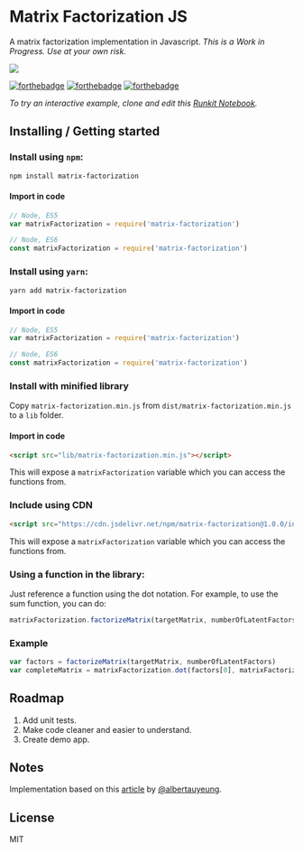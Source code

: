 # Matrix Factorization JS
A matrix factorization implementation in Javascript.
*This is a Work in Progress. Use at your own risk.*

[![](https://data.jsdelivr.com/v1/package/npm/matrix-factorization/badge)](https://www.jsdelivr.com/package/npm/matrix-factorization)

[![forthebadge](http://forthebadge.com/images/badges/uses-js.svg)](http://forthebadge.com)
[![forthebadge](http://forthebadge.com/images/badges/fuck-it-ship-it.svg)](http://forthebadge.com)
[![forthebadge](http://forthebadge.com/images/badges/gluten-free.svg)](http://forthebadge.com)

*To try an interactive example, clone and edit this [Runkit Notebook](https://runkit.com/johnpaulada/matrix-factorization-js-usage-example).*

## Installing / Getting started

### Install using `npm`:
```bash
npm install matrix-factorization
```

#### Import in code
```javascript
// Node, ES5
var matrixFactorization = require('matrix-factorization')

// Node, ES6
const matrixFactorization = require('matrix-factorization')
```

### Install using `yarn`:
```bash
yarn add matrix-factorization
```

#### Import in code
```javascript
// Node, ES5
var matrixFactorization = require('matrix-factorization')

// Node, ES6
const matrixFactorization = require('matrix-factorization')
```

### Install with minified library
Copy `matrix-factorization.min.js` from `dist/matrix-factorization.min.js` to a `lib` folder.

#### Import in code
```html
<script src="lib/matrix-factorization.min.js"></script>
```
This will expose a `matrixFactorization` variable which you can access the functions from.

### Include using CDN
```html
<script src="https://cdn.jsdelivr.net/npm/matrix-factorization@1.0.0/index.min.js"></script>
```
This will expose a `matrixFactorization` variable which you can access the functions from.

### Using a function in the library:

Just reference a function using the dot notation. For example, to use the sum function, you can do:

```javascript
matrixFactorization.factorizeMatrix(targetMatrix, numberOfLatentFactors)
```

### Example
```javascript
var factors = factorizeMatrix(targetMatrix, numberOfLatentFactors)
var completeMatrix = matrixFactorization.dot(factors[0], matrixFactorization.transpose(factors[1]))
```

## Roadmap
1. Add unit tests.
2. Make code cleaner and easier to understand.
3. Create demo app.

## Notes
Implementation based on this [article](http://www.quuxlabs.com/blog/2010/09/matrix-factorization-a-simple-tutorial-and-implementation-in-python/) by [@albertauyeung](https://github.com/albertauyeung).

## License
MIT